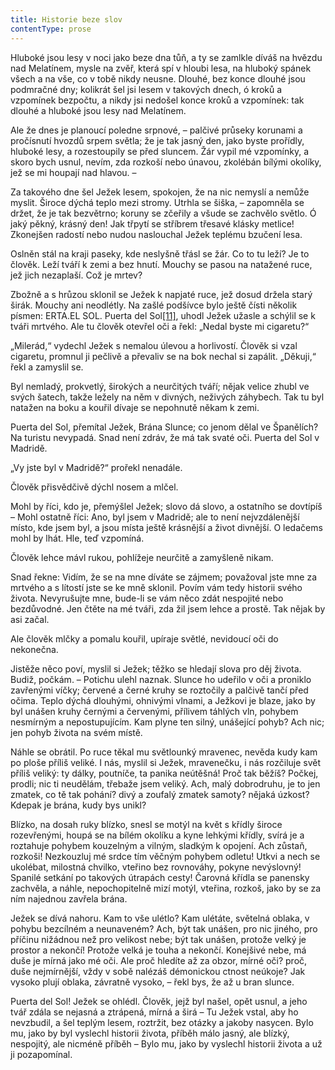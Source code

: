 ```yaml
---
title: Historie beze slov
contentType: prose
---
```


Hluboké jsou lesy v noci jako beze dna tůň, a ty se zamlkle díváš na hvězdu nad Melatínem, mysle na zvěř, která spí v hloubi lesa, na hluboký spánek všech a na vše, co v tobě nikdy neusne. Dlouhé, bez konce dlouhé jsou podmračné dny; kolikrát šel jsi lesem v takových dnech, ó kroků a vzpomínek bezpočtu, a nikdy jsi nedošel konce kroků a vzpomínek: tak dlouhé a hluboké jsou lesy nad Melatínem.

  

Ale že dnes je planoucí poledne srpnové, – palčivé průseky korunami a pročísnutí hvozdů srpem světla; že je tak jasný den, jako byste prořídly, hluboké lesy, a rozestoupily se před sluncem. Žár vypil mé vzpomínky, a skoro bych usnul, nevím, zda rozkoší nebo únavou, zkolébán bílými okolíky, jež se mi houpají nad hlavou. –

Za takového dne šel Ježek lesem, spokojen, že na nic nemyslí a nemůže myslit. Široce dýchá teplo mezi stromy. Utrhla se šiška, – zapomněla se držet, že je tak bezvětrno; koruny se zčeřily a všude se zachvělo světlo. Ó jaký pěkný, krásný den! Jak třpytí se stříbrem třesavé klásky metlice! Zkonejšen radostí nebo nudou naslouchal Ježek teplému bzučení lesa.

Oslněn stál na kraji paseky, kde neslyšně třásl se žár. Co to tu leží? Je to člověk. Leží tváří k zemi a bez hnutí. Mouchy se pasou na natažené ruce, jež jich nezaplaší. Což je mrtev?

Zbožně a s hrůzou sklonil se Ježek k napjaté ruce, jež dosud držela starý širák. Mouchy ani neodlétly. Na zašlé podšívce bylo ještě čísti několik písmen: ERTA.EL SOL. Puerta del Sol[\[11\]](./resources/undefined), uhodl Ježek užasle a schýlil se k tváři mrtvého. Ale tu člověk otevřel oči a řekl: „Nedal byste mi cigaretu?“

„Milerád,“ vydechl Ježek s nemalou úlevou a horlivostí. Člověk si vzal cigaretu, promnul ji pečlivě a převaliv se na bok nechal si zapálit. „Děkuji,“ řekl a zamyslil se.

Byl nemladý, prokvetlý, širokých a neurčitých tváří; nějak velice zhubl ve svých šatech, takže ležely na něm v divných, neživých záhybech. Tak tu byl natažen na boku a kouřil dívaje se nepohnutě někam k zemi.

Puerta del Sol, přemítal Ježek, Brána Slunce; co jenom dělal ve Španělích? Na turistu nevypadá. Snad není zdráv, že má tak svaté oči. Puerta del Sol v Madridě.

„Vy jste byl v Madridě?“ prořekl nenadále.

Člověk přisvědčivě dýchl nosem a mlčel.

Mohl by říci, kdo je, přemýšlel Ježek; slovo dá slovo, a ostatního se dovtípíš – Mohl ostatně říci: Ano, byl jsem v Madridě; ale to není nejvzdálenější místo, kde jsem byl, a jsou místa ještě krásnější a život divnější. O ledačems mohl by lhát. Hle, teď vzpomíná.

Člověk lehce mávl rukou, pohlížeje neurčitě a zamyšleně nikam.

Snad řekne: Vidím, že se na mne díváte se zájmem; považoval jste mne za mrtvého a s lítostí jste se ke mně sklonil. Povím vám tedy historii svého života. Nevyrušujte mne, bude-li se vám něco zdát nespojité nebo bezdůvodné. Jen čtěte na mé tváři, zda žil jsem lehce a prostě. Tak nějak by asi začal.

Ale člověk mlčky a pomalu kouřil, upíraje světlé, nevidoucí oči do nekonečna.

Jistěže něco poví, myslil si Ježek; těžko se hledají slova pro děj života. Budiž, počkám. – Potichu ulehl naznak. Slunce ho udeřilo v oči a proniklo zavřenými víčky; červené a černé kruhy se roztočily a palčivě tančí před očima. Teplo dýchá dlouhými, ohnivými vlnami, a Ježkovi je blaze, jako by byl unášen kruhy černými a červenými, přílivem táhlých vln, pohybem nesmírným a nepostupujícím. Kam plyne ten silný, unášející pohyb? Ach nic; jen pohyb života na svém místě.

Náhle se obrátil. Po ruce těkal mu světlounký mravenec, nevěda kudy kam po ploše příliš veliké. I nás, myslil si Ježek, mravenečku, i nás rozčiluje svět příliš veliký: ty dálky, poutníče, ta panika neútěšná! Proč tak běžíš? Počkej, prodli; nic ti neudělám, třebaže jsem veliký. Ach, malý dobrodruhu, je to jen zmatek, co tě tak pohání? divý a zoufalý zmatek samoty? nějaká úzkost? Kdepak je brána, kudy bys unikl?

Blízko, na dosah ruky blízko, snesl se motýl na květ s křídly široce rozevřenými, houpá se na bílém okolíku a kyne lehkými křídly, svírá je a roztahuje pohybem kouzelným a vilným, sladkým k opojení. Ach zůstaň, rozkoši! Nezkouzluj mé srdce tím věčným pohybem odletu! Utkvi a nech se ukolébat, milostná chvilko, vteřino bez rovnováhy, pokyne nevýslovný! Spanilé setkání po takových útrapách cesty! Čarovná křídla se panensky zachvěla, a náhle, nepochopitelně mizí motýl, vteřina, rozkoš, jako by se za ním najednou zavřela brána.

Ježek se dívá nahoru. Kam to vše ulétlo? Kam ulétáte, světelná oblaka, v pohybu bezcílném a neunaveném? Ach, být tak unášen, pro nic jiného, pro příčinu nižádnou než pro velikost nebe; být tak unášen, protože velký je prostor a nekončí! Protože velká je touha a nekončí. Konejšivé nebe, má duše je mírná jako mé oči. Ale proč hledíte až za obzor, mírné oči? proč, duše nejmírnější, vždy v sobě nalézáš démonickou ctnost neúkoje? Jak vysoko plují oblaka, závratně vysoko, – řekl bys, že až u bran slunce.

Puerta del Sol! Ježek se ohlédl. Člověk, jejž byl našel, opět usnul, a jeho tvář zdála se nejasná a ztrápená, mírná a širá – Tu Ježek vstal, aby ho nevzbudil, a šel teplým lesem, roztržit, bez otázky a jakoby nasycen. Bylo mu, jako by byl vyslechl historii života, příběh málo jasný, ale blízký, nespojitý, ale nicméně příběh – Bylo mu, jako by vyslechl historii života a už ji pozapomínal.
